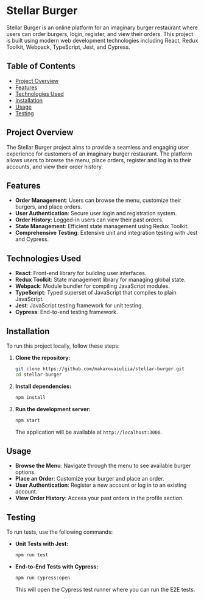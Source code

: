 # Stellar Burger

Stellar Burger is an online platform for an imaginary burger restaurant where users can order burgers, login, register, and view their orders. This project is built using modern web development technologies including React, Redux Toolkit, Webpack, TypeScript, Jest, and Cypress.

## Table of Contents

- [Project Overview](#project-overview)
- [Features](#features)
- [Technologies Used](#technologies-used)
- [Installation](#installation)
- [Usage](#usage)
- [Testing](#testing)

## Project Overview

The Stellar Burger project aims to provide a seamless and engaging user experience for customers of an imaginary burger restaurant. The platform allows users to browse the menu, place orders, register and log in to their accounts, and view their order history.

## Features

- **Order Management**: Users can browse the menu, customize their burgers, and place orders.
- **User Authentication**: Secure user login and registration system.
- **Order History**: Logged-in users can view their past orders.
- **State Management**: Efficient state management using Redux Toolkit.
- **Comprehensive Testing**: Extensive unit and integration testing with Jest and Cypress.

## Technologies Used

- **React**: Front-end library for building user interfaces.
- **Redux Toolkit**: State management library for managing global state.
- **Webpack**: Module bundler for compiling JavaScript modules.
- **TypeScript**: Typed superset of JavaScript that compiles to plain JavaScript.
- **Jest**: JavaScript testing framework for unit testing.
- **Cypress**: End-to-end testing framework.

## Installation

To run this project locally, follow these steps:

1. **Clone the repository:**

   ```bash
   git clone https://github.com/makarovaiuliia/stellar-burger.git
   cd stellar-burger
   ```

2. **Install dependencies:**

   ```bash
   npm install
   ```

3. **Run the development server:**

   ```bash
   npm start
   ```

   The application will be available at `http://localhost:3000`.

## Usage

- **Browse the Menu**: Navigate through the menu to see available burger options.
- **Place an Order**: Customize your burger and place an order.
- **User Authentication**: Register a new account or log in to an existing account.
- **View Order History**: Access your past orders in the profile section.

## Testing

To run tests, use the following commands:

- **Unit Tests with Jest:**

  ```bash
  npm run test
  ```

- **End-to-End Tests with Cypress:**

  ```bash
  npm run cypress:open
  ```

  This will open the Cypress test runner where you can run the E2E tests.
